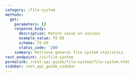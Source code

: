 ```yaml
---
category: /file-system
methods:
  get:
    parameters: []
    response_body:
      description: Return value on success
      example_value: TO DO
      schema: TO DO
      status_code: '200'
    summary: Retrieve general file system statistics.
rest_endpoint: /v1/file-system
permalink: /rest-api-guide/file-system/file-system.html
sidebar: rest_api_guide_sidebar
---
```

